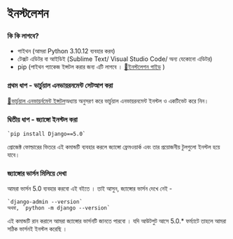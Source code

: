 # ইনস্টলেশন 

### কি কি লাগবে? 

* পাইথন (আমরা Python 3.10.12 ব্যবহার করব)
* টেক্সট এডিটর বা আইডিই (Sublime Text/ Visual Studio Code/ অন্য যেকোনো এডিটর)
* pip (পাইথন প্যাকেজ ইন্সটল করার জন্য এটি লাগবে । <a href="http://www.pip-installer.org/en/latest/installing.html">🔗️ইনস্টলেশন গাইড</a> )


### প্রথম ধাপ - ভার্চুয়াল এনভায়রনমেন্ট  সেটআপ করা 
 <a href="https://django.howtocode.dev/virtualenv_install">🔗️ভার্চুয়াল এনভায়র্নমেন্ট ইন্সটল</a>অধ্যায় অনুসরণ করে ভার্চুয়াল এনভায়রনমেন্ট  ইনস্টল ও একটিভেট করে নিন। 
	
### দ্বিতীয় ধাপ - জ্যাঙ্গো ইনস্টল করা 

	`pip install Django==5.0`

প্রোজেক্ট ফোল্ডারের ভিতরে এই কমান্ডটি ব্যবহার করলে জ্যাঙ্গো ফ্রেমওয়ার্ক এবং তার প্রয়োজনীয় টুলগুলো ইনস্টল হয়ে যাবে। 

### জ্যাঙ্গোর ভার্সন মিলিয়ে দেখা 

আমরা ভার্সন 5.0 ব্যবহার করবো এই বইতে । তাই আসুন, জ্যাঙ্গোর ভার্সন দেখে নেই - 

	`django-admin --version`
	অথবা, `python -m django --version`
	
এই কমান্ডটি রান করালে আমরা জ্যাঙ্গোর ভার্সনটি জানতে পারবো । যদি আউটপুট আসে 5.0.* ফর্ম্যাটে তাহলে আমরা সঠিক ভার্সনই ইনস্টল করেছি । 

